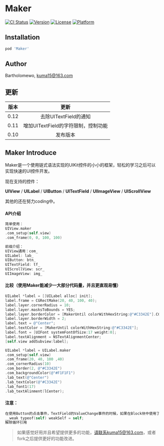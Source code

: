 # Maker

[![CI Status](http://img.shields.io/travis/forkingghost/Maker.svg?style=flat)](https://travis-ci.org/forkingghost/Maker)
[![Version](https://img.shields.io/cocoapods/v/Maker.svg?style=flat)](http://cocoapods.org/pods/Maker)
[![License](https://img.shields.io/cocoapods/l/Maker.svg?style=flat)](http://cocoapods.org/pods/Maker)
[![Platform](https://img.shields.io/cocoapods/p/Maker.svg?style=flat)](http://cocoapods.org/pods/Maker)



## Installation

```ruby
pod 'Maker'
```

## Author

Bartholomewo, kuma15@163.com

## 更新

|  版本  |           更新            |
| :--: | :---------------------: |
| 0.12 |    去除UITextField的通知     |
| 0.11 | 增加UITextField的字符限制，控制功能 |
| 0.10 |          发布版本           |



## Maker Introduce

Maker是一个使用链式语法实现的UIKit控件的小小的框架，轻松的学习之后可以实现快速的UI控件开发。

现在支持的控件：

**UIView** / **UILabel** / **UIButton** / **UITextField** / **UIImageView** / **UIScrollView**

其他的还在努力coding中。

#### API介绍

```objective-c
简单使用：
UIView.maker
.com_setup(self.view)
.com_frame(0, 0, 100, 100)

前缀介绍：
UIView通用：com_
UILabel: lab_
UIButton: btn_
UITextField: tf_
UIScrollView: scr_
UIImageView: img_
```

#### 比较（使用Maker能减少一大部分代码量，并且更直观易懂）

```objective-c
UILabel *label = [[UILabel alloc] init];
label.frame = CGRectMake(20, 40, 100, 40);
label.layer.cornerRadius = 10;
label.layer.masksToBounds = YES;
label.layer.borderColor = [MakerUntil colorWithHexString:@"#C3342E"].CGColor;
label.layer.borderWidth = 2;
label.text = @"Center";
label.textColor = [MakerUntil colorWithHexString:@"#C3342E"];
label.font = [UIFont systemFontOfSize:17 weight:0];
label.textAlignment = NSTextAlignmentCenter;
[self.view addSubview:label];

UILabel *label = UILabel.maker
.com_setup(self.view)
.com_frame(20, 40, 100 ,40)
.com_cornerRadius(10)
.com_border(2, @"#C3342E")
.com_backgroundColor(@"#F1F1F1")
.lab_text(@"Center")
.lab_textColor(@"#C3342E")
.lab_font1(17)
.lab_textAlinment(lCenter);
```

#### 注意：

```objective-c
在使用Button的点击事件，TextField的ValueChange事件的时候，如果在Block块中使用了self,请在Button上方加入：
__weak typeof(self) weakSelf = self;
解除循环引用
```

> 如果感觉好用并且希望提供更多的功能，请联系kuma15@163.com，或者fork之后提供更好的功能改进。

